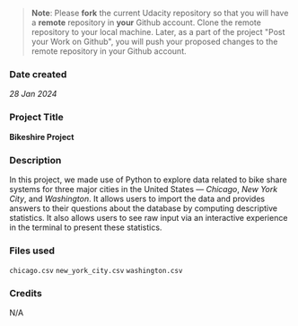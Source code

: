 >**Note**: Please **fork** the current Udacity repository so that you will have a **remote** repository in **your** Github account. Clone the remote repository to your local machine. Later, as a part of the project "Post your Work on Github", you will push your proposed changes to the remote repository in your Github account.

### Date created
_28 Jan 2024_

### Project Title
**Bikeshire Project**

### Description
In this project, we made use of Python to explore data related to bike share systems for three major cities in the United States — _Chicago_, _New York City_, and _Washington_. It allows users to import the data and provides answers to their questions about the database by computing descriptive statistics. It also allows users to see raw input via an interactive experience in the terminal to present these statistics.

### Files used
`chicago.csv`
`new_york_city.csv`
`washington.csv`

### Credits
N/A

